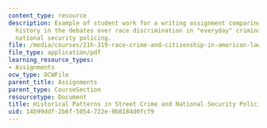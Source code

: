 ```yaml
---
content_type: resource
description: Example of student work for a writing assignment comparing the use of
  history in the debates over race discrimination in "everyday" criminal justice versus
  national security policing.
file: /media/courses/21h-319-race-crime-and-citizenship-in-american-law-fall-2014/14b99ddf2b6f5054722e9b8184d0fcf9_MIT21H_319F14_StreetCrime.pdf
file_type: application/pdf
learning_resource_types:
- Assignments
ocw_type: OCWFile
parent_title: Assignments
parent_type: CourseSection
resourcetype: Document
title: Historical Patterns in Street Crime and National Security Policing
uid: 14b99ddf-2b6f-5054-722e-9b8184d0fcf9
---
```

